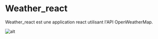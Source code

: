 # Weather_react

Weather_react est une application react utilisant l'API OpenWeatherMap. 

![alt](http://prjski.xyz/img/github/weather.gif)

